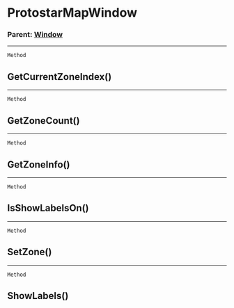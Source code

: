 ProtostarMapWindow
==================

### Parent: [Window](../WindowControls/Window.md)

------------------------------------------------------------------------

`Method`

GetCurrentZoneIndex()
---------------------

------------------------------------------------------------------------

`Method`

GetZoneCount()
--------------

------------------------------------------------------------------------

`Method`

GetZoneInfo()
-------------

------------------------------------------------------------------------

`Method`

IsShowLabelsOn()
----------------

------------------------------------------------------------------------

`Method`

SetZone()
---------

------------------------------------------------------------------------

`Method`

ShowLabels()
------------
